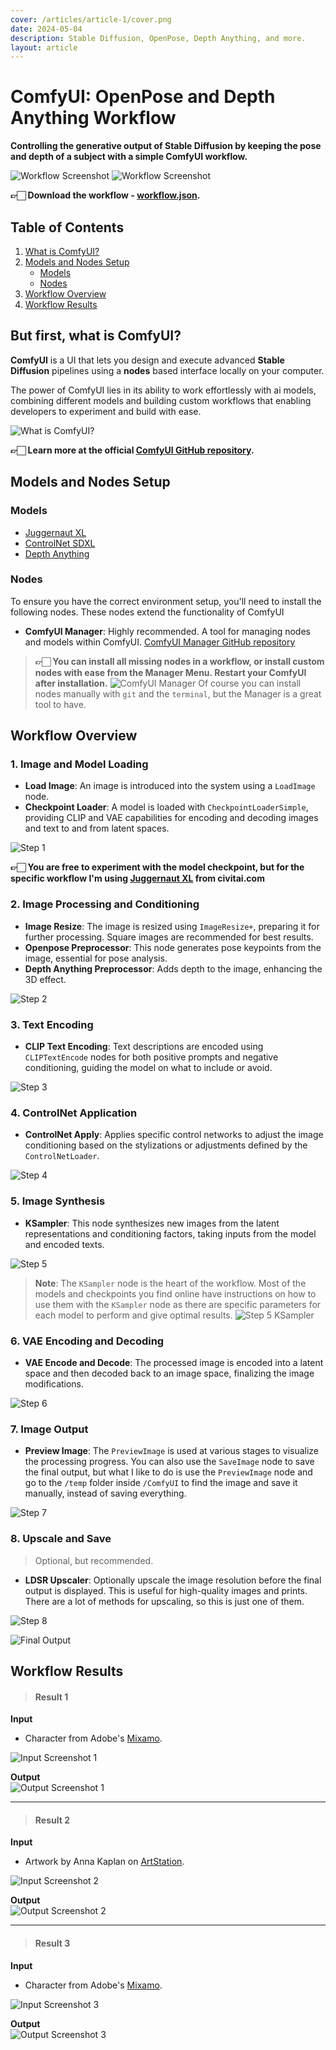 ```yaml
---
cover: /articles/article-1/cover.png
date: 2024-05-04
description: Stable Diffusion, OpenPose, Depth Anything, and more.
layout: article
---
```

# ComfyUI: OpenPose and Depth Anything Workflow

**Controlling the generative output of Stable Diffusion by keeping the pose and depth of a subject with a simple ComfyUI workflow.**

![Workflow Screenshot](/articles/article-1/cover.png)
![Workflow Screenshot](/articles/article-1/comfyui-openpose.png)

**👉🏻 Download the workflow - [workflow.json](https://github.com/martintmv-git/comfyui-experiments/blob/main/OpenPose%20DepthAnything/workflow.json).**

## Table of Contents
1. [What is ComfyUI?](#but-first-what-is-comfyui)
2. [Models and Nodes Setup](#models-and-nodes-setup)
   - [Models](#models)
   - [Nodes](#nodes)
3. [Workflow Overview](#workflow-overview)
4. [Workflow Results](#workflow-results)


## But first, what is ComfyUI?

**ComfyUI** is a UI that lets you design and execute advanced **Stable Diffusion** pipelines using a **nodes** based interface locally on your computer.

The power of ComfyUI lies in its ability to work effortlessly with ai models, combining different models and building custom workflows that enabling developers to experiment and build with ease.

![What is ComfyUI?](/articles/article-1/comfyui_screenshot.png)

**👉🏻 Learn more at the official [ComfyUI GitHub repository](https://github.com/comfyanonymous/ComfyUI).**

## Models and Nodes Setup

### Models

- [Juggernaut XL](https://civitai.com/models/133005/juggernaut-xl)
- [ControlNet SDXL](https://huggingface.co/lllyasviel/sd_control_collection/tree/main)
- [Depth Anything](https://huggingface.co/LiheYoung/depth_anything_vitl14)


### Nodes

To ensure you have the correct environment setup, you'll need to install the following nodes. These nodes extend the functionality of ComfyUI

- **ComfyUI Manager**: Highly recommended. A tool for managing nodes and models within ComfyUI. [ComfyUI Manager GitHub repository](https://github.com/ltdrdata/ComfyUI-Manager)

> **👉🏻 You can install all missing nodes in a workflow, or install custom nodes with ease from the Manager Menu. Restart your ComfyUI after installation.**
![ComfyUI Manager](/articles/article-1/comfyui-manager.png)
Of course you can install nodes manually with `git` and the `terminal`, but the Manager is a great tool to have.

## Workflow Overview

### 1. Image and Model Loading
- **Load Image**: An image is introduced into the system using a `LoadImage` node.
- **Checkpoint Loader**: A model is loaded with `CheckpointLoaderSimple`, providing CLIP and VAE capabilities for encoding and decoding images and text to and from latent spaces.

![Step 1](/articles/article-1/step1.png)

**👉🏻 You are free to experiment with the model checkpoint, but for the specific workflow I'm using [Juggernaut XL](https://civitai.com/models/133005/juggernaut-xl) from civitai.com**

### 2. Image Processing and Conditioning
- **Image Resize**: The image is resized using `ImageResize+`, preparing it for further processing. Square images are recommended for best results.
- **Openpose Preprocessor**: This node generates pose keypoints from the image, essential for pose analysis.
- **Depth Anything Preprocessor**: Adds depth to the image, enhancing the 3D effect.

![Step 2](/articles/article-1/step2.png)

### 3. Text Encoding
- **CLIP Text Encoding**: Text descriptions are encoded using `CLIPTextEncode` nodes for both positive prompts and negative conditioning, guiding the model on what to include or avoid.

![Step 3](/articles/article-1/step3.png)

### 4. ControlNet Application
- **ControlNet Apply**: Applies specific control networks to adjust the image conditioning based on the stylizations or adjustments defined by the `ControlNetLoader`.

![Step 4](/articles/article-1/step4.png)

### 5. Image Synthesis
- **KSampler**: This node synthesizes new images from the latent representations and conditioning factors, taking inputs from the model and encoded texts.

![Step 5](/articles/article-1/step5.png)

> **Note**: The `KSampler` node is the heart of the workflow. Most of the models and checkpoints you find online have instructions on how to use them with the `KSampler` node as there are specific parameters for each model to perform and give optimal results. 
![Step 5 KSampler](/articles/article-1/step5-ksampler.png)

### 6. VAE Encoding and Decoding
- **VAE Encode and Decode**: The processed image is encoded into a latent space and then decoded back to an image space, finalizing the image modifications.

![Step 6](/articles/article-1/step6.png)

### 7. Image Output
- **Preview Image**: The `PreviewImage` is used at various stages to visualize the processing progress. You can also use the `SaveImage` node to save the final output, but what I like to do is use the `PreviewImage` node and go to the `/temp` folder inside `/ComfyUI` to find the image and save it manually, instead of saving everything.

![Step 7](/articles/article-1/step7.png)

### 8. Upscale and Save
> Optional, but recommended.
- **LDSR Upscaler**: Optionally upscale the image resolution before the final output is displayed. This is useful for high-quality images and prints. There are a lot of methods for upscaling, so this is just one of them.

![Step 8](/articles/article-1/step8.png)

![Final Output](/articles/article-1/output1.png)


## Workflow Results

> #### Result 1

**Input**
- Character from Adobe's [Mixamo](https://www.mixamo.com/).

![Input Screenshot 1](/articles/article-1/input1.png)

**Output**  
![Output Screenshot 1](/articles/article-1/output1.png)

---

> #### Result 2

**Input**  
- Artwork by Anna Kaplan on [ArtStation](https://annetrukhina.artstation.com/).

![Input Screenshot 2](/articles/article-1/input2.png)

**Output**  
![Output Screenshot 2](/articles/article-1/output2.png)

---

> #### Result 3

**Input**  
- Character from Adobe's [Mixamo](https://www.mixamo.com/).

![Input Screenshot 3](/articles/article-1/input3.png)

**Output**  
![Output Screenshot 3](/articles/article-1/output3.png)
